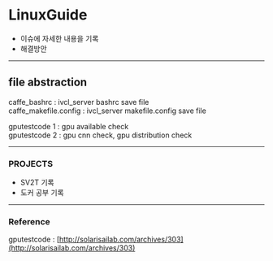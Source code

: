 # LinuxGuide

- 이슈에 자세한 내용을 기록
- 해결방안
---  
## file abstraction 
 
caffe_bashrc : ivcl_server bashrc save file  
caffe_makefile.config : ivcl_server makefile.config save file  

  
gputestcode 1 : gpu available check  
gputestcode 2 : gpu cnn check, gpu distribution check  
  
---  
### PROJECTS
- SV2T 기록
- 도커 공부 기록

---
### Reference

gputestcode : [http://solarisailab.com/archives/303](http://solarisailab.com/archives/303)
